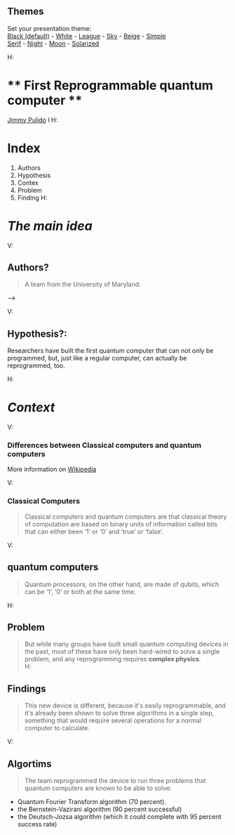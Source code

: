<section id="themes">
	<h2>Themes</h2>
		<p>
			Set your presentation theme: <br>
			<!-- Hacks to swap themes after the page has loaded. Not flexible and only intended for the reveal.js demo deck. -->
			<a href="#" onclick="document.getElementById('theme').setAttribute('href','css/theme/black.css'); return false;">Black (default)</a> -
			<a href="#" onclick="document.getElementById('theme').setAttribute('href','css/theme/white.css'); return false;">White</a> -
			<a href="#" onclick="document.getElementById('theme').setAttribute('href','css/theme/league.css'); return false;">League</a> -
			<a href="#" onclick="document.getElementById('theme').setAttribute('href','css/theme/sky.css'); return false;">Sky</a> -
			<a href="#" onclick="document.getElementById('theme').setAttribute('href','css/theme/beige.css'); return false;">Beige</a> -
			<a href="#" onclick="document.getElementById('theme').setAttribute('href','css/theme/simple.css'); return false;">Simple</a> <br>
			<a href="#" onclick="document.getElementById('theme').setAttribute('href','css/theme/serif.css'); return false;">Serif</a> -
			<a href="#" onclick="document.getElementById('theme').setAttribute('href','css/theme/night.css'); return false;">Night</a> -
			<a href="#" onclick="document.getElementById('theme').setAttribute('href','css/theme/moon.css'); return false;">Moon</a> -
			<a href="#" onclick="document.getElementById('theme').setAttribute('href','css/theme/solarized.css'); return false;">Solarized</a>
		</p>
</section>

H:

# **  First Reprogrammable quantum computer ** 

[Jimmy Pulido](https://github.com/jiapulidoar)
I
H:

# Index

<!-- .slide: data-background="#7E2121" --> 
 1. Authors <!-- .element: class="fragment" data-fragment-index="1"-->
 1. Hypothesis <!-- .element: class="fragment" data-fragment-index="2"-->
 1. Contex <!-- .element: class="fragment" data-fragment-index="3"-->
  1. Problem <!-- .element: class="fragment" data-fragment-index="4"-->
   1. Finding <!-- .element: class="fragment" data-fragment-index="5"-->
H:

# *The main idea*
<!-- .slide: data-background="#005050" -->
V:
 
 ## Authors?
  
  >A team from the University of Maryland.   
  <!--*Do you wanna play it?* <!-- .element: class="fragment" data-fragment-index="2"--> -->
V:
## Hypothesis?:

Researchers have built the first quantum computer that can not only be programmed, but, just like a regular computer, can actually be reprogrammed, too.
<!-- .element: class="fragment" data-fragment-index="1"-->


H:
# *Context*

V:
### Differences between Classical computers and quantum computers 

  > <!-- .element: class="fragment" data-fragment-index="1"-->

  
More information on [Wikipedia](https://en.wikipedia.org/wiki/Space_Invaders) <!-- .element: class="fragment" data-fragment-index="1"-->

V: 
### Classical Computers
  >Classical computers and quantum computers are that classical theory of computation are based on binary units of information called bits that can either been ‘1’ or ‘0’ and ‘true’ or ‘false’. 

V:
## quantum computers 
> Quantum processors, on the other hand, are made of qubits, which can be ‘1’, ‘0’ or both at the same time. 



H:
## Problem 
<!-- .slide: data-background="#7E2121"  -->
> But while many groups have built small quantum computing devices in the past, most of these have only been hard-wired to solve a single problem, and any reprogramming requires **complex physics**.  
H:

## Findings
 >This new device is different, because it's easily reprogrammable, and it's already been shown to solve three algorithms in a single step, something that would require several operations for a normal computer to calculate.

V:
## Algortims
>The team reprogrammed the device to run three problems that quantum computers are known to be able to solve:
* Quantum Fourier Transform algorithm (70 percent).
* the Bernstein-Vazirani algorithm (90 percent successful)
*  the Deutsch-Jozsa algorithm (which it could complete with 95 percent success rate)

  


